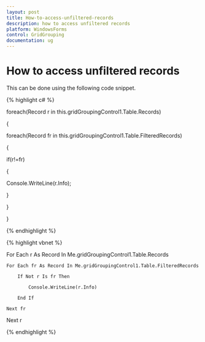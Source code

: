 ```yaml
---
layout: post
title: How-to-access-unfiltered-records
description: how to access unfiltered records
platform: WindowsForms
control: GridGrouping
documentation: ug
---
```


# How to access unfiltered records

This can be done using the following code snippet.

{% highlight c# %}



foreach(Record r in this.gridGroupingControl1.Table.Records)

{

foreach(Record fr in this.gridGroupingControl1.Table.FilteredRecords)

{

if(r!=fr)

{

Console.WriteLine(r.Info);

}

}

}

{% endhighlight %}

{% highlight vbnet %}



For Each r As Record In Me.gridGroupingControl1.Table.Records

    For Each fr As Record In Me.gridGroupingControl1.Table.FilteredRecords

        If Not r Is fr Then

            Console.WriteLine(r.Info)

        End If

    Next fr

Next r

{% endhighlight %}

